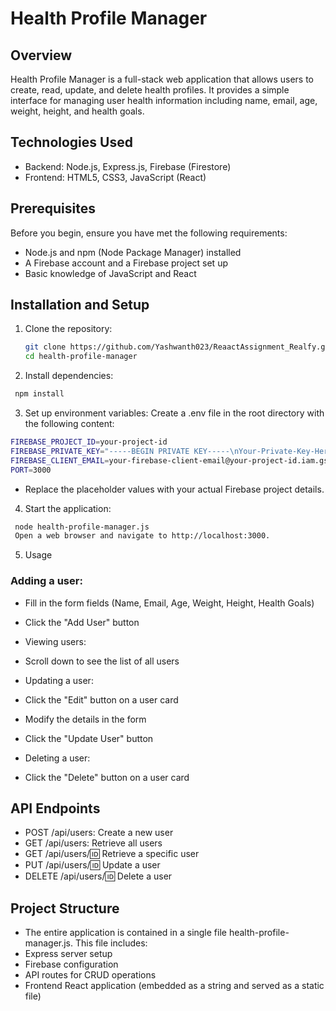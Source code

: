 # Health Profile Manager

## Overview

Health Profile Manager is a full-stack web application that allows users to create, read, update, and delete health profiles. It provides a simple interface for managing user health information including name, email, age, weight, height, and health goals.

## Technologies Used

- Backend: Node.js, Express.js, Firebase (Firestore)
- Frontend: HTML5, CSS3, JavaScript (React)

## Prerequisites

Before you begin, ensure you have met the following requirements:
- Node.js and npm (Node Package Manager) installed
- A Firebase account and a Firebase project set up
- Basic knowledge of JavaScript and React

## Installation and Setup

1. Clone the repository:
   ```bash
   git clone https://github.com/Yashwanth023/ReaactAssignment_Realfy.git
   cd health-profile-manager
   ```

2. Install dependencies:
  ```bash
   npm install
   ```

3. Set up environment variables: Create a .env file in the root directory with the following content:
  ```bash
  FIREBASE_PROJECT_ID=your-project-id
  FIREBASE_PRIVATE_KEY="-----BEGIN PRIVATE KEY-----\nYour-Private-Key-Here\n-----END PRIVATE KEY-----\n"
  FIREBASE_CLIENT_EMAIL=your-firebase-client-email@your-project-id.iam.gserviceaccount.com
  PORT=3000
   ```
 - Replace the placeholder values with your actual Firebase project details.

4. Start the application:
  ```bash
   node health-profile-manager.js
   Open a web browser and navigate to http://localhost:3000.
   ```

5. Usage
### Adding a user:

- Fill in the form fields (Name, Email, Age, Weight, Height, Health Goals)
- Click the "Add User" button
- Viewing users:

- Scroll down to see the list of all users
- Updating a user:

- Click the "Edit" button on a user card
- Modify the details in the form
- Click the "Update User" button
- Deleting a user:

- Click the "Delete" button on a user card

## API Endpoints
- POST /api/users: Create a new user
- GET /api/users: Retrieve all users
- GET /api/users/:id: Retrieve a specific user
- PUT /api/users/:id: Update a user
- DELETE /api/users/:id: Delete a user

## Project Structure
- The entire application is contained in a single file health-profile-manager.js. This file includes:
- Express server setup
- Firebase configuration
- API routes for CRUD operations
- Frontend React application (embedded as a string and served as a static file)
